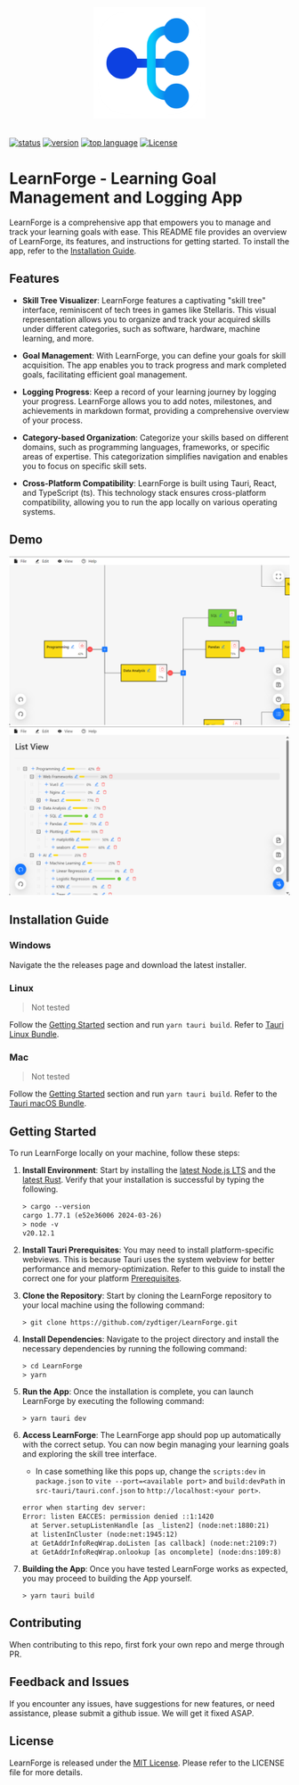 <div align="center">
  <img src=".github/learnforge.png" alt="LearnForge" width="200" height="200" />
</div>
<br/>

[![status](https://img.shields.io/badge/status-beta-light.svg)](https://github.com/zydtiger/LearnForge)
[![version](https://img.shields.io/github/package-json/v/zydtiger/LearnForge)](https://github.com/zydtiger/LearnForge)
[![top language](https://img.shields.io/github/languages/top/zydtiger/LearnForge)](https://www.typescriptlang.org/)
[![License](https://img.shields.io/badge/License-MIT-green.svg)](https://opensource.org/licenses/MIT)

# LearnForge - Learning Goal Management and Logging App

LearnForge is a comprehensive app that empowers you to manage and track your learning goals with ease. This README file provides an overview of LearnForge, its features, and instructions for getting started. To install the app, refer to the [Installation Guide](#installation-guide).

## Features

- **Skill Tree Visualizer**: LearnForge features a captivating "skill tree" interface, reminiscent of tech trees in games like Stellaris. This visual representation allows you to organize and track your acquired skills under different categories, such as software, hardware, machine learning, and more.

- **Goal Management**: With LearnForge, you can define your goals for skill acquisition. The app enables you to track progress and mark completed goals, facilitating efficient goal management.

- **Logging Progress**: Keep a record of your learning journey by logging your progress. LearnForge allows you to add notes, milestones, and achievements in markdown format, providing a comprehensive overview of your process.

- **Category-based Organization**: Categorize your skills based on different domains, such as programming languages, frameworks, or specific areas of expertise. This categorization simplifies navigation and enables you to focus on specific skill sets.

- **Cross-Platform Compatibility**: LearnForge is built using Tauri, React, and TypeScript (ts). This technology stack ensures cross-platform compatibility, allowing you to run the app locally on various operating systems.

## Demo
![Tree View Demo](public/tree-view-demo.png)
![List View Demo](public/list-view-demo.png)

## Installation Guide

### Windows

Navigate the the releases page and download the latest installer.

### Linux

> Not tested

Follow the [Getting Started](#getting-started) section and run `yarn tauri build`. Refer to [Tauri Linux Bundle](https://tauri.app/v1/guides/building/linux/).

### Mac

> Not tested

Follow the [Getting Started](#getting-started) section and run `yarn tauri build`. Refer to the [Tauri macOS Bundle](https://tauri.app/v1/guides/building/macos).

## Getting Started

To run LearnForge locally on your machine, follow these steps:

1. **Install Environment**: Start by installing the [latest Node.js LTS](https://nodejs.org/en) and the [latest Rust](https://www.rust-lang.org/). Verify that your installation is successful by typing the following.

    ```
    > cargo --version
    cargo 1.77.1 (e52e36006 2024-03-26)
    > node -v
    v20.12.1
    ```  

2. **Install Tauri Prerequisites**: You may need to install platform-specific webviews. This is because Tauri uses the system webview for better performance and memory-optimization. Refer to this guide to install the correct one for your platform [Prerequisites](https://tauri.app/v1/guides/getting-started/prerequisites).

3. **Clone the Repository**: Start by cloning the LearnForge repository to your local machine using the following command:
   ```
   > git clone https://github.com/zydtiger/LearnForge.git
   ```

4. **Install Dependencies**: Navigate to the project directory and install the necessary dependencies by running the following command:
   ```
   > cd LearnForge
   > yarn
   ```

5. **Run the App**: Once the installation is complete, you can launch LearnForge by executing the following command:
   ```
   > yarn tauri dev
   ```

6. **Access LearnForge**: The LearnForge app should pop up automatically with the correct setup. You can now begin managing your learning goals and exploring the skill tree interface.
   - In case something like this pops up, change the `scripts:dev` in `package.json` to `vite --port=<available port>` and `build:devPath` in `src-tauri/tauri.conf.json` to `http://localhost:<your port>`.
    ```
    error when starting dev server:
    Error: listen EACCES: permission denied ::1:1420
      at Server.setupListenHandle [as _listen2] (node:net:1880:21)
      at listenInCluster (node:net:1945:12)
      at GetAddrInfoReqWrap.doListen [as callback] (node:net:2109:7)
      at GetAddrInfoReqWrap.onlookup [as oncomplete] (node:dns:109:8)
    ```

1. **Building the App**: Once you have tested LearnForge works as expected, you may proceed to building the App yourself.
    ```
    > yarn tauri build
    ```

## Contributing

When contributing to this repo, first fork your own repo and merge through PR.

## Feedback and Issues

If you encounter any issues, have suggestions for new features, or need assistance, please submit a github issue. We will get it fixed ASAP.

## License

LearnForge is released under the [MIT License](https://opensource.org/licenses/MIT). Please refer to the LICENSE file for more details.
